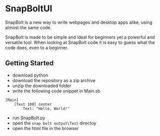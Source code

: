 # SnapBoltUI
SnapBolt is a new way to write webpages
and desktop apps alike, using almost the same
code.

SnapBolt is made to be simple and ideal for beginners 
yet a powerful and versatile tool.
When looking at SnapBolt code it is easy to
guess what the code does, even to a beginner.

## Getting Started
- download python 
- download the repository as a zip archive
- unzip the downloaded folder
- write the following code snippet in Main.sb

```
[Main]
    [Text 100] center
        Text: "Hello, World!"
```
- run SnapBolt.py
- open the `snap bolt output\Test` directoy
- open the html file in the browser

